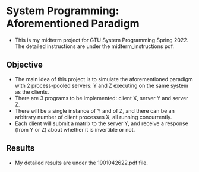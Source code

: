 # System Programming: Aforementioned Paradigm
- This is my midterm project for GTU System Programming Spring 2022. The detailed instructions are under the midterm_instructions pdf.

## Objective
- The main idea of this project is to simulate the aforementioned paradigm with 2 process-pooled servers: Y and Z executing on the same system as the clients.
- There are 3 programs to be implemented: client X, server Y and server Z. 
- There will be a single instance of Y and of Z, and there can be an arbitrary number of client processes X, all running concurrently. 
- Each client will submit a matrix to the server Y, and receive a response (from Y or Z) about whether it is invertible or not.

## Results
- My detailed results are under the 1901042622.pdf file.

